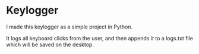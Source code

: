 # Keylogger
I made this keylogger as a simple project in Python. 

It logs all keyboard clicks from the user, and then appends it to a logs.txt file which will be saved on the desktop.

